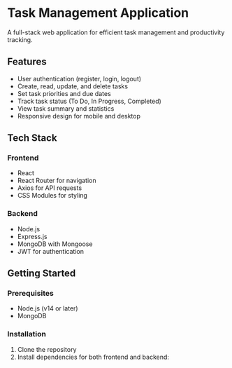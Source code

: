 # Task Management Application

A full-stack web application for efficient task management and productivity tracking.

## Features

- User authentication (register, login, logout)
- Create, read, update, and delete tasks
- Set task priorities and due dates
- Track task status (To Do, In Progress, Completed)
- View task summary and statistics
- Responsive design for mobile and desktop

## Tech Stack

### Frontend
- React
- React Router for navigation
- Axios for API requests
- CSS Modules for styling

### Backend
- Node.js
- Express.js
- MongoDB with Mongoose
- JWT for authentication

## Getting Started

### Prerequisites
- Node.js (v14 or later)
- MongoDB

### Installation

1. Clone the repository
2. Install dependencies for both frontend and backend:
